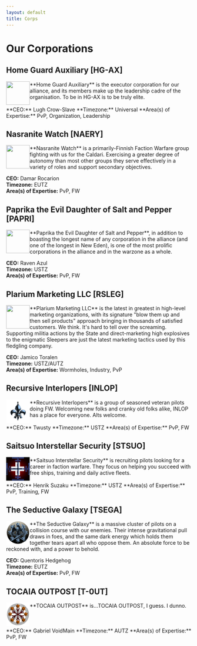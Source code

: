 ```yaml
---
layout: default
title: Corps
---
```


# Our Corporations

## Home Guard Auxiliary [HG-AX]

<div>
  <img src="/assets/images/corplogos/hg-ax.png" width="64" height="64" align="left">
</div>
**Home Guard Auxiliary** is the executor corporation for our alliance, and its members make up the leadership cadre of the organisation. To be in HG-AX is to be truly elite.
<br>
<br>
**CEO:** Lugh Crow-Slave  
**Timezone:** Universal  
**Area(s) of Expertise:** PvP, Organization, Leadership  

## Nasranite Watch [NAERY]

<div>
  <img src="/assets/images/corplogos/naery.png" width="64" height="64" align="left">
</div>
**Nasranite Watch** is a primarily-Finnish Faction Warfare group fighting with us for the Caldari. Exercising a greater degree of autonomy than most other groups they serve effectively in a variety of roles and support secondary objectives.

**CEO:** Damar Rocarion  
**Timezone:** EUTZ  
**Area(s) of Expertise:** PvP, FW  

## Paprika the Evil Daughter of Salt and Pepper [PAPRI]

<div>
  <img src="/assets/images/corplogos/papri.png" width="64" height="64" align="left">
</div>
**Paprika the Evil Daughter of Salt and Pepper**, in addition to boasting the longest name of any corporation in the alliance (and one of the longest in New Eden), is one of the most prolific corporations in the alliance and in the warzone as a whole.

**CEO:** Raven Azul  
**Timezone:** USTZ  
**Area(s) of Expertise:** PvP, FW  

## Plarium Marketing LLC [RSLEG]

<div>
  <img src="/assets/images/corplogos/rsleg.png" width="64" height="64" align="left">
</div>
**Plarium Marketing LLC** is the latest in greatest in high-level marketing organizations, with its signature "blow them up and then sell products" approach bringing in thousands of satisfied customers. We think. It's hard to tell over the screaming. Supporting militia actions by the State and direct-marketing high explosives to the enigmatic Sleepers are just the latest marketing tactics used by this fledgling company.

**CEO:** Jamico Toralen  
**Timezone:** USTZ/AUTZ  
**Area(s) of Expertise:** Wormholes, Industry, PvP  

## Recursive Interlopers [INLOP]

<div>
  <img src="assets/images/corplogos/inlop.png" width="64" height="64" align="left">
</div>
**Recursive Interlopers** is a group of seasoned veteran pilots doing FW. Welcoming new folks and cranky old folks alike, INLOP has a place for everyone. Alts welcome.
<br>
<br>
**CEO:** Twusty  
**Timezone:** USTZ  
**Area(s) of Expertise:** PvP, FW  

## Saitsuo Interstellar Security [STSUO]

<div>
  <img src="assets/images/corplogos/stsuo.png" width="64" height="64" align="left">
</div>
**Saitsuo Interstellar Security** is recruiting pilots looking for a career in faction warfare. They focus on helping you succeed with free ships, training and daily active fleets.
<br>
<br>
**CEO:** Henrik Suzaku  
**Timezone:** USTZ  
**Area(s) of Expertise:** PvP, Training, FW  

## The Seductive Galaxy [TSEGA]

<div>
  <img src="assets/images/corplogos/tsega.png" width="64" height="64" align="left">
</div>
**The Seductive Galaxy** is a massive cluster of pilots on a collision course with our enemies. Their intense gravitational pull draws in foes, and the same dark energy which holds them together tears apart all who oppose them. An absolute force to be reckoned with, and a power to behold.

**CEO:** Quentoris Hedgehog  
**Timezone:** EUTZ  
**Area(s) of Expertise:** PvP, FW  

## TOCAIA OUTPOST [T-0UT]

<div>
  <img src="assets/images/corplogos/t-0ut.png" width="64" height="64" align="left">
</div>
**TOCAIA OUTPOST** is...TOCAIA OUTPOST, I guess. I dunno.
<br>
<br>
<br>
<br>
**CEO:** Gabriel VoidMain  
**Timezone:** AUTZ  
**Area(s) of Expertise:** PvP, FW  
